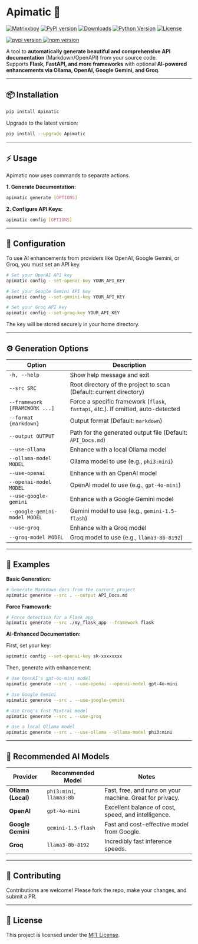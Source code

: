 # Apimatic 🚀  

[![Matrixxboy](https://img.shields.io/badge/github-Matrixxboy-purple.svg)](https://github.com/Matrixxboy)
[![PyPI version](https://badge.fury.io/py/Apimatic.svg)](https://pypi.org/project/Apimatic/)
[![Downloads](https://static.pepy.tech/badge/Apimatic)](https://pepy.tech/project/Apimatic)
[![Python Version](https://img.shields.io/badge/python-%3E%3D3.9-blue)](https://pypi.org/project/Apimatic/)
[![License](https://img.shields.io/pypi/l/Apimatic.svg)](https://github.com/Matrixxboy/Apimatic/blob/main/LICENSE)
<!-- PyPI Card -->
<a href="https://pypi.org/project/Apimatic/" target="_blank">
  <img src="https://img.shields.io/pypi/v/Apimatic?color=3775A9&logo=python&label=Apimatic&style=for-the-badge" alt="pypi version" />
</a>
<!-- NPM Card -->
<a href="https://www.npmjs.com/package/apimatic-cli" target="_blank">
  <img src="https://img.shields.io/npm/v/apimatic-cli?color=CB3837&logo=npm&label=apimatic-cli&style=for-the-badge" alt="npm version" />
</a>


A tool to **automatically generate beautiful and comprehensive API documentation** (Markdown/OpenAPI) from your source code.  
Supports **Flask, FastAPI, and more frameworks** with optional **AI-powered enhancements via Ollama, OpenAI, Google Gemini, and Groq**.  

---

## 📦 Installation

```bash
pip install Apimatic
```

Upgrade to the latest version:

```bash
pip install --upgrade Apimatic
```

---

## ⚡ Usage

Apimatic now uses commands to separate actions.

**1. Generate Documentation:**
```bash
apimatic generate [OPTIONS]
```

**2. Configure API Keys:**
```bash
apimatic config [OPTIONS]
```

---

## 🔑 Configuration

To use AI enhancements from providers like OpenAI, Google Gemini, or Groq, you must set an API key.

```bash
# Set your OpenAI API key
apimatic config --set-openai-key YOUR_API_KEY

# Set your Google Gemini API key
apimatic config --set-gemini-key YOUR_API_KEY

# Set your Groq API key
apimatic config --set-groq-key YOUR_API_KEY
```
The key will be stored securely in your home directory.

---

## ⚙️ Generation Options

| Option | Description |
| --- | --- |
| `-h, --help` | Show help message and exit |
| `--src SRC` | Root directory of the project to scan (Default: current directory) |
| `--framework [FRAMEWORK ...]` | Force a specific framework (`flask`, `fastapi`, etc.). If omitted, auto-detected |
| `--format {markdown}` | Output format (Default: `markdown`) |
| `--output OUTPUT` | Path for the generated output file (Default: `API_Docs.md`) |
| `--use-ollama` | Enhance with a local Ollama model |
| `--ollama-model MODEL` | Ollama model to use (e.g., `phi3:mini`) |
| `--use-openai` | Enhance with an OpenAI model |
| `--openai-model MODEL` | OpenAI model to use (e.g., `gpt-4o-mini`) |
| `--use-google-gemini` | Enhance with a Google Gemini model |
| `--google-gemini-model MODEL` | Gemini model to use (e.g., `gemini-1.5-flash`) |
| `--use-groq` | Enhance with a Groq model |
| `--groq-model MODEL` | Groq model to use (e.g., `llama3-8b-8192`) |

---

## 📝 Examples

**Basic Generation:**
```bash
# Generate Markdown docs from the current project
apimatic generate --src . --output API_Docs.md
```

**Force Framework:**
```bash
# Force detection for a Flask app
apimatic generate --src ./my_flask_app --framework flask
```

**AI-Enhanced Documentation:**

First, set your key:
```bash
apimatic config --set-openai-key sk-xxxxxxxx
```
Then, generate with enhancement:
```bash
# Use OpenAI's gpt-4o-mini model
apimatic generate --src . --use-openai --openai-model gpt-4o-mini

# Use Google Gemini
apimatic generate --src . --use-google-gemini

# Use Groq's fast Mixtral model
apimatic generate --src . --use-groq

# Use a local Ollama model
apimatic generate --src . --use-ollama --ollama-model phi3:mini
```

---

## 🤖 Recommended AI Models

| Provider | Recommended Model | Notes |
| --- | --- | --- |
| **Ollama (Local)** | `phi3:mini`, `llama3:8b` | Fast, free, and runs on your machine. Great for privacy. |
| **OpenAI** | `gpt-4o-mini` | Excellent balance of cost, speed, and intelligence. |
| **Google Gemini** | `gemini-1.5-flash` | Fast and cost-effective model from Google. |
| **Groq** | `llama3-8b-8192` | Incredibly fast inference speeds. |

---

## 🤝 Contributing

Contributions are welcome! Please fork the repo, make your changes, and submit a PR.

---

## 📄 License

This project is licensed under the [MIT License](LICENSE).
